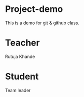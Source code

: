 # Project-demo
This is a demo for git &amp; github class.
# Teacher
Rutuja Khande 

# Student 
Team leader